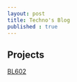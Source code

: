 ```yaml
---
layout: post
title: Techno's Blog
published : true
---
```


## Projects

[BL602](https://techneo.github.io/bl602)

